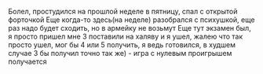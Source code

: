 Болел, простудился на прошлой неделе в пятницу, спал с открытой форточкой
Еще когда-то здесь(на неделе) разобрался с психушкой, еще раз надо будет сходить, но в армейку не возьмут
Еще тут экзамен был, я просто пришел мне 3 поставили на халяву и я ушел, жалею что так просто ушел, мог бы 4 или 5 получить, я ведь готовился, в худшем случае 3 бы получил точно так же) - игра с нулевым проигрышем получается 